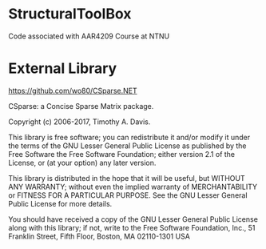 # StructuralToolBox
Code associated with AAR4209 Course at NTNU


# External Library
https://github.com/wo80/CSparse.NET

CSparse: a Concise Sparse Matrix package.

Copyright (c) 2006-2017, Timothy A. Davis.

This library is free software; you can redistribute it and/or modify it under the
terms of the GNU Lesser General Public License as published by the Free Software
the Free Software Foundation; either version 2.1 of the License, or (at your option)
any later version.

This library is distributed in the hope that it will be useful, but WITHOUT ANY
WARRANTY; without even the implied warranty of MERCHANTABILITY or FITNESS FOR A
PARTICULAR PURPOSE.  See the GNU Lesser General Public License for more details.

You should have received a copy of the GNU Lesser General Public License along
with this library; if not, write to the Free Software Foundation, Inc., 51 Franklin
Street, Fifth Floor, Boston, MA  02110-1301 USA
